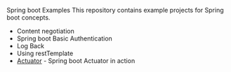 Spring boot Examples
This repository contains example projects for Spring boot concepts.
* Content negotiation 
* Spring boot Basic Authentication 
* Log Back 
* Using restTemplate
* [Actuator](https://github.com/projectk-user1/springboot/tree/main/spring-boot-actuator) - Spring boot Actuator in action
